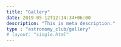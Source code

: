 ```yaml
---
title: "Gallery"
date: 2019-05-12T12:14:34+06:00
description: "This is meta description."
type : "astronomy_club/gallery"
# layout: "single.html"
---
```

